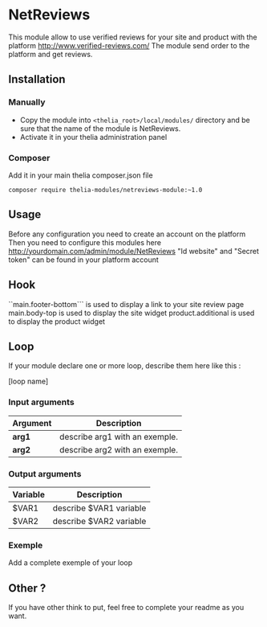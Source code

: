 # NetReviews

This module allow to use verified reviews for your site and product with the platform http://www.verified-reviews.com/
The module send order to the platform and get reviews.

## Installation

### Manually

* Copy the module into ```<thelia_root>/local/modules/``` directory and be sure that the name of the module is NetReviews.
* Activate it in your thelia administration panel

### Composer

Add it in your main thelia composer.json file

```
composer require thelia-modules/netreviews-module:~1.0
```

## Usage

Before any configuration you need to create an account on the platform
Then you need to configure this modules here http://yourdomain.com/admin/module/NetReviews
"Id website" and "Secret token" can be found in your platform account 

## Hook

``main.footer-bottom``` is used to display a link to your site review page
main.body-top is used to display the site widget
product.additional is used to display the product widget


## Loop

If your module declare one or more loop, describe them here like this :

[loop name]

### Input arguments

|Argument |Description |
|---      |--- |
|**arg1** | describe arg1 with an exemple. |
|**arg2** | describe arg2 with an exemple. |

### Output arguments

|Variable   |Description |
|---        |--- |
|$VAR1    | describe $VAR1 variable |
|$VAR2    | describe $VAR2 variable |

### Exemple

Add a complete exemple of your loop

## Other ?

If you have other think to put, feel free to complete your readme as you want.
